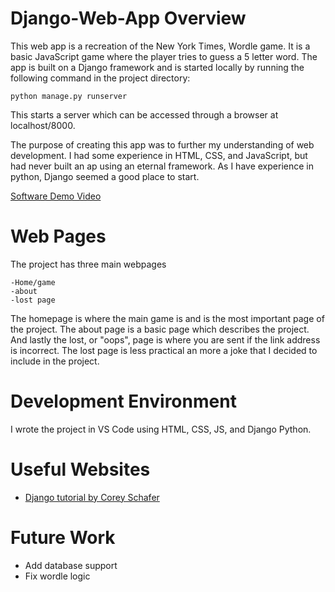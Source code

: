# Django-Web-App Overview

This web app is a recreation of the New York Times, Wordle game. It is a basic JavaScript game where the player tries to guess a 5 letter word. The app is built on a Django framework and is started locally by running the following command in the project directory:

```
python manage.py runserver
```

This starts a server which can be accessed through a browser at localhost/8000.

The purpose of creating this app was to further my understanding of web development. I had some experience in HTML, CSS, and JavaScript, but had never built an ap using an eternal framework. As I have experience in python, Django seemed a good place to start.

[Software Demo Video](https://youtu.be/kA7cCsbhw60)

# Web Pages

The project has three main webpages

    -Home/game
    -about
    -lost page

The homepage is where the main game is and is the most important page of the project. The about page is a basic page which describes the project. And lastly the lost, or "oops", page is where you are sent if the link address is incorrect. The lost page is less practical an more a joke that I decided to include in the project.

# Development Environment

I wrote the project in VS Code using HTML, CSS, JS, and Django Python.

# Useful Websites

- [Django tutorial by Corey Schafer](https://www.youtube.com/watch?v=UmljXZIypDc&list=PL-osiE80TeTtoQCKZ03TU5fNfx2UY6U4p)

# Future Work

- Add database support
- Fix wordle logic
